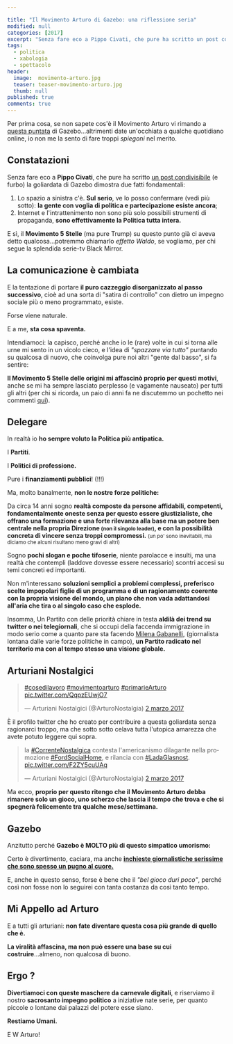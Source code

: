 ```yaml
---

title: "Il Movimento Arturo di Gazebo: una riflessione seria"
modified: null
categories: [2017]
excerpt: "Senza fare eco a Pippo Civati, che pure ha scritto un post condivisibile (e furbo) la goliardata di Gazebo dimostra due fatti fondamentali:..."
tags:
  - politica
  - xabologia
  - spettacolo
header:  
  image:  movimento-arturo.jpg
  teaser: teaser-movimento-arturo.jpg
  thumb: null
published: true
comments: true
---
```


Per prima cosa, se non sapete cos'è il Movimento Arturo vi rimando a [questa puntata](http://www.raiplay.it/video/2017/02/Gazebo-Social-News-823e96cb-eec3-48e9-85c6-0ab4a90558a2.html) di Gazebo...altrimenti date un'occhiata a qualche quotidiano online, io non me la sento di fare troppi *spiegoni* nel merito.

## Constatazioni 

Senza fare eco a **Pippo Civati**, che pure ha scritto [un post condivisibile](https://t.co/AqhBDZ9qFs) (e furbo) la goliardata di Gazebo dimostra due fatti fondamentali:

 1. Lo spazio a sinistra c'è. **Sul serio**, ve lo posso confermare (vedi più sotto): **la gente con voglia di politica e partecipazione esiste ancora**;
 2. Internet e l'intrattenimento non sono più solo possibili strumenti di propaganda, **sono effettivamente la Politica tutta intera.**

E sì, il **Movimento 5 Stelle** (ma pure Trump) su questo punto già ci aveva detto qualcosa...potremmo chiamarlo *effetto Waldo*, se vogliamo, per chi segue la splendida serie-tv Black Mirror.

## La comunicazione è cambiata

E la tentazione di portare **il puro cazzeggio disorganizzato al passo successivo**, cioè ad una sorta di "satira di controllo" con dietro un impegno sociale più o meno programmato, esiste. 

Forse viene naturale. 

E a me, **sta cosa spaventa.**

Intendiamoci: la capisco, perché anche io le (rare) volte in cui si torna alle urne mi sento in un vicolo cieco, e l'idea di *"spazzare via tutto"* puntando su qualcosa di nuovo, che coinvolga pure noi altri "gente dal basso", si fa sentire:

**Il Movimento 5 Stelle delle origini mi affascinò proprio per questi motivi**, anche se mi ha sempre lasciato perplesso (e vagamente nauseato) per tutti gli altri (per chi si ricorda, un paio di anni fa ne discutemmo un pochetto nei commenti [qui](http://xabacadabra.com/2015/hashtag-iononleggorepubblica-e-una-stronzata/)).

## Delegare

In realtà io **ho sempre voluto la Politica più antipatica.** 

I **Partiti**. 

I **Politici di professione.**

Pure i **finanziamenti pubblici**! (!!!)

Ma, molto banalmente, **non le nostre forze politiche:** 

Da circa 14 anni sogno **realtà composte da persone affidabili, competenti, fondamentalmente oneste senza per questo essere giustizialiste, che offrano una formazione e una forte rilevanza alla base ma un potere ben centrale nella propria Direzione <small>(non il singolo leader)</small>, e con la possibilità concreta di vincere senza troppi compromessi.** <small>(un po' sono inevitabili, ma diciamo che alcuni risultano meno gravi di altri)</small>

Sogno **pochi slogan e poche tifoserie**, niente parolacce e insulti, ma una realtà che contempli (laddove dovesse essere necessario) scontri accesi su temi concreti ed importanti.

Non m'interessano **soluzioni semplici a problemi complessi, preferisco scelte impopolari figlie di un programma e di un ragionamento coerente con la propria visione del mondo, un piano che non vada adattandosi all'aria che tira o al singolo caso che esplode.**

Insomma, Un Partito con delle priorità chiare in testa **aldilà dei trend su twitter o nei telegiornali**, che si occupi della faccenda immigrazione in modo serio come a quanto pare sta facendo [Milena Gabanelli](http://www.ilfattoquotidiano.it/2017/01/03/migranti-gabanelli-leuropa-ci-paghi-per-una-degna-accoglienza-a-controllo-pubblico/3294395/), (giornalista lontana dalle varie forze politiche in campo), **un Partito radicato nel territorio ma con al tempo stesso una visione globale.**

## Arturiani Nostalgici 

<blockquote class="twitter-tweet" data-lang="it"><p lang="und" dir="ltr"><a href="https://twitter.com/hashtag/cosedilavoro?src=hash">#cosedilavoro</a> <a href="https://twitter.com/hashtag/movimentoarturo?src=hash">#movimentoarturo</a> <a href="https://twitter.com/hashtag/primarieArturo?src=hash">#primarieArturo</a> <a href="https://t.co/QqpzEUwjO7">pic.twitter.com/QqpzEUwjO7</a></p>&mdash; Arturiani Nostalgici (@ArturoNostalgia) <a href="https://twitter.com/ArturoNostalgia/status/837304535483809792">2 marzo 2017</a></blockquote>
<script async src="//platform.twitter.com/widgets.js" charset="utf-8"></script>

È il profilo twitter che ho creato per contribuire a questa goliardata senza ragionarci troppo, ma che sotto sotto celava tutta l'utopica amarezza che avete potuto leggere qui sopra.

<blockquote class="twitter-tweet" data-lang="it"><p lang="it" dir="ltr">la <a href="https://twitter.com/hashtag/CorrenteNostalgica?src=hash">#CorrenteNostalgica</a> contesta l&#39;americanismo dilagante nella promozione <a href="https://twitter.com/hashtag/FordSocialHome?src=hash">#FordSocialHome</a>, e rilancia con <a href="https://twitter.com/hashtag/LadaGlasnost?src=hash">#LadaGlasnost</a>. <a href="https://t.co/F2ZY5cuUAq">pic.twitter.com/F2ZY5cuUAq</a></p>&mdash; Arturiani Nostalgici (@ArturoNostalgia) <a href="https://twitter.com/ArturoNostalgia/status/837404529700265984">2 marzo 2017</a></blockquote>
<script async src="//platform.twitter.com/widgets.js" charset="utf-8"></script> 

Ma ecco, **proprio per questo ritengo che il Movimento Arturo debba rimanere solo un gioco, uno scherzo che lascia il tempo che trova e che si spegnerà felicemente tra qualche mese/settimana.**

## Gazebo

Anzitutto perché **Gazebo è MOLTO più di questo simpatico umorismo:**

Certo è divertimento, caciara, ma anche [**inchieste giornalistiche serissime che sono spesso un pugno al cuore.**](http://www.rai.tv/dl/RaiTV/programmi/media/ContentItem-20a8283f-80c2-4069-87f1-d9fef7e35e76.html)

E, anche in questo senso, forse è bene che il *"bel gioco duri poco"*, perché così non fosse non lo seguirei con tanta costanza da così tanto tempo. 

## Mi Appello ad Arturo

E a tutti gli arturiani: **non fate diventare questa cosa più grande di quello che è.**

**La viralità affascina, ma non può essere una base su cui costruire**...almeno, non qualcosa di buono.

## Ergo ? 

**Divertiamoci con queste maschere da carnevale digitali**, e riserviamo il nostro **sacrosanto impegno politico** a iniziative nate serie, per quanto piccole o lontane dai palazzi del potere esse siano.

**Restiamo Umani.** 

E W Arturo!  